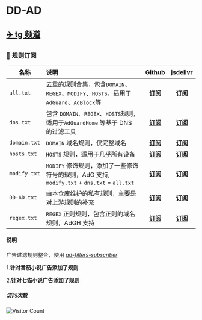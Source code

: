 # DD-AD

## [**✈️ tg 频道**](https://t.me/DDadsss)

### 🎯 规则订阅

| 名称         | 说明                                                                                        |                                         Github                                         |                                 jsdelivr                                  |
| ------------ | :------------------------------------------------------------------------------------------ | :------------------------------------------------------------------------------------: | :-----------------------------------------------------------------------: |
| `all.txt`    | 去重的规则合集，包含`DOMAIN`、`REGEX`、`MODIFY`、`HOSTS`，适用于 `AdGuard`、`AdBlock`等     |      [**订阅**](https://raw.githubusercontent.com/afwfv/DD-AD/main/rule/all.txt)       |  [**订阅**](https://cdn.jsdelivr.net/gh/afwfv/DD-AD@main/rule//all.txt)   |
| `dns.txt`    | 包含 `DOMAIN`、`REGEX`、`HOSTS`规则，适用于`AdGuardHome` 等基于 DNS 的过滤工具              |      [**订阅**](https://raw.githubusercontent.com/afwfv/DD-AD/main/rule/dns.txt)       |  [**订阅**](https://cdn.jsdelivr.net/gh/afwfv/DD-AD@main/rule//dns.txt)   |
| `domain.txt` | `DOMAIN` 域名规则，仅完整域名                                                               | [**订阅**](https://raw.githubusercontent.com/afwfv/DD-AD/main/rule/domain.txt) | [**订阅**](https://cdn.jsdelivr.net/gh/afwfv/DD-AD@main/rule//domain.txt) |
| `hosts.txt`  | `HOSTS` 规则，适用于几乎所有设备                                                            |     [**订阅**](https://raw.githubusercontent.com/afwfv/DD-AD/main/rule/hosts.txt)      | [**订阅**](https://cdn.jsdelivr.net/gh/afwfv/DD-AD@main/rule//hosts.txt)  |
| `modify.txt` | `MODIFY` 修饰规则，添加了一些修饰符号的规则，AdG 支持, `modify.txt` + `dns.txt` = `all.txt` |     [**订阅**](https://raw.githubusercontent.com/afwfv/DD-AD/main/rule/modify.txt)     | [**订阅**](https://cdn.jsdelivr.net/gh/afwfv/DD-AD@main/rule//modify.txt) |
| `DD-AD.txt`  | 由本仓库维护的私有规则，主要是对上游规则的补充                                              |     [**订阅**](https://raw.githubusercontent.com/afwfv/DD-AD/main/rule/DD-AD.txt)      | [**订阅**](https://cdn.jsdelivr.net/gh/afwfv/DD-AD@main/rule//DD-AD.txt)  |
| `regex.txt`  | `REGEX` 正则规则，包含正则的域名规则，AdGH 支持                                             |     [**订阅**](https://raw.githubusercontent.com/afwfv/DD-AD/main/rule/regex.txt)      | [**订阅**](https://cdn.jsdelivr.net/gh/afwfv/DD-AD@main/rule//regex.txt)  |

#### 说明

广告过滤规则整合，使用 *[ad-filters-subscriber](https://github.com/fordes123/ad-filters-subscriber)*

1.**针对番茄小说广告添加了规则**

2.**针对七猫小说广告添加了规则**

##### 访问次数

![Visitor Count](https://profile-counter.glitch.me/afwfv/count.svg)
